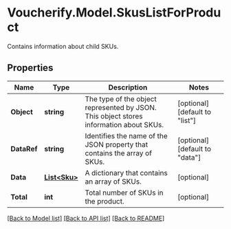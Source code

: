 # Voucherify.Model.SkusListForProduct
Contains information about child SKUs.

## Properties

Name | Type | Description | Notes
------------ | ------------- | ------------- | -------------
**Object** | **string** | The type of the object represented by JSON. This object stores information about SKUs. | [optional] [default to "list"]
**DataRef** | **string** | Identifies the name of the JSON property that contains the array of SKUs. | [optional] [default to "data"]
**Data** | [**List&lt;Sku&gt;**](Sku.md) | A dictionary that contains an array of SKUs. | [optional] 
**Total** | **int** | Total number of SKUs in the product. | [optional] 

[[Back to Model list]](../../README.md#documentation-for-models) [[Back to API list]](../../README.md#documentation-for-api-endpoints) [[Back to README]](../../README.md)

